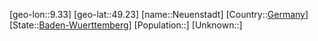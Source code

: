 ﻿---
location: [49.23,9.33]
type: City
tags:
- geo/City


SpocWebEntityId: 32815
isDeleted: false
confidential: public

---
[geo-lon::9.33]
[geo-lat::49.23]
[name::Neuenstadt]
[Country::[Germany](geo/Continent/Europe/Germany.md)]
[State::[Baden-Wuerttemberg](geo/Continent/Europe/Germany/Baden-Wuerttemberg.md)]
[Population::]
[Unknown::]

